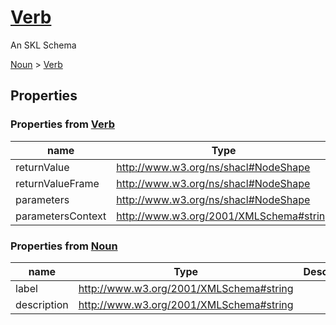 <!--- This is an autogenerated file -->
# [Verb](../../../schemas/core/verb)

An SKL Schema



[Noun](../../../schemas/core/noun) > [Verb](../../../schemas/core/verb)

## Properties

### Properties from [Verb](../../../schemas/core/verb)

| name | Type | Description |
| ---- | ---- | ----------- |
| returnValue | http://www.w3.org/ns/shacl#NodeShape | |
| returnValueFrame | http://www.w3.org/ns/shacl#NodeShape | |
| parameters | http://www.w3.org/ns/shacl#NodeShape | |
| parametersContext | http://www.w3.org/2001/XMLSchema#string | |

### Properties from [Noun](../../../schemas/core/noun)

| name | Type | Description |
| ---- | ---- | ----------- |
| label | http://www.w3.org/2001/XMLSchema#string | |
| description | http://www.w3.org/2001/XMLSchema#string | |

